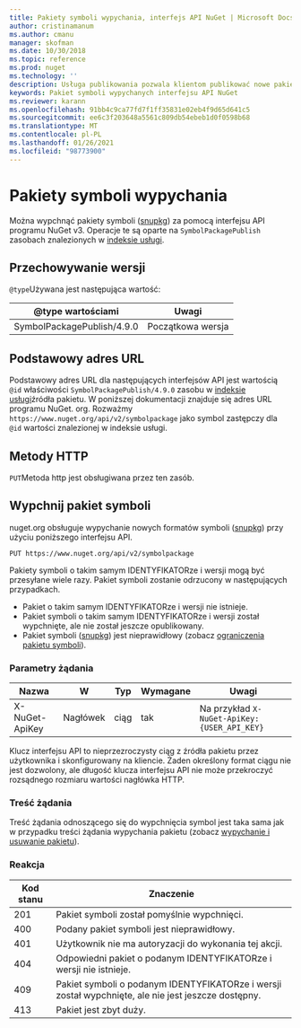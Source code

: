 ```yaml
---
title: Pakiety symboli wypychania, interfejs API NuGet | Microsoft Docs
author: cristinamanum
ms.author: cmanu
manager: skofman
ms.date: 10/30/2018
ms.topic: reference
ms.prod: nuget
ms.technology: ''
description: Usługa publikowania pozwala klientom publikować nowe pakiety symboli.
keywords: Pakiet symboli wypychanych interfejsu API NuGet
ms.reviewer: karann
ms.openlocfilehash: 91bb4c9ca77fd7f1ff35831e02eb4f9d65d641c5
ms.sourcegitcommit: ee6c3f203648a5561c809db54ebeb1d0f0598b68
ms.translationtype: MT
ms.contentlocale: pl-PL
ms.lasthandoff: 01/26/2021
ms.locfileid: "98773900"
---
```

# <a name="push-symbol-packages"></a>Pakiety symboli wypychania

Można wypchnąć pakiety symboli ([snupkg](../create-packages/Symbol-Packages-snupkg.md)) za pomocą interfejsu API programu NuGet v3.
Operacje te są oparte na `SymbolPackagePublish` zasobach znalezionych w [indeksie usługi](service-index.md).

## <a name="versioning"></a>Przechowywanie wersji

`@type`Używana jest następująca wartość:

@type wartościami                 | Uwagi
--------------------        | -----
SymbolPackagePublish/4.9.0  | Początkowa wersja

## <a name="base-url"></a>Podstawowy adres URL

Podstawowy adres URL dla następujących interfejsów API jest wartością `@id` właściwości `SymbolPackagePublish/4.9.0` zasobu w [indeksie usługi](service-index.md)źródła pakietu. W poniższej dokumentacji znajduje się adres URL programu NuGet. org. Rozważmy `https://www.nuget.org/api/v2/symbolpackage` jako symbol zastępczy dla `@id` wartości znalezionej w indeksie usługi.

## <a name="http-methods"></a>Metody HTTP

`PUT`Metoda http jest obsługiwana przez ten zasób. 

## <a name="push-a-symbol-package"></a>Wypchnij pakiet symboli

nuget.org obsługuje wypychanie nowych formatów symboli ([snupkg](../create-packages/Symbol-Packages-snupkg.md)) przy użyciu poniższego interfejsu API. 

```
PUT https://www.nuget.org/api/v2/symbolpackage
```

Pakiety symboli o takim samym IDENTYFIKATORze i wersji mogą być przesyłane wiele razy. Pakiet symboli zostanie odrzucony w następujących przypadkach.
- Pakiet o takim samym IDENTYFIKATORze i wersji nie istnieje.
- Pakiet symboli o takim samym IDENTYFIKATORze i wersji został wypchnięte, ale nie został jeszcze opublikowany.
- Pakiet symboli ([snupkg](../create-packages/Symbol-Packages-snupkg.md)) jest nieprawidłowy (zobacz [ograniczenia pakietu symboli](../create-packages/Symbol-Packages-snupkg.md)).

### <a name="request-parameters"></a>Parametry żądania

Nazwa           | W     | Typ   | Wymagane | Uwagi
-------------- | ------ | ------ | -------- | -----
X-NuGet-ApiKey | Nagłówek | ciąg | tak      | Na przykład `X-NuGet-ApiKey: {USER_API_KEY}`

Klucz interfejsu API to nieprzezroczysty ciąg z źródła pakietu przez użytkownika i skonfigurowany na kliencie. Żaden określony format ciągu nie jest dozwolony, ale długość klucza interfejsu API nie może przekroczyć rozsądnego rozmiaru wartości nagłówka HTTP.

### <a name="request-body"></a>Treść żądania

Treść żądania odnoszącego się do wypchnięcia symbol jest taka sama jak w przypadku treści żądania wypychania pakietu (zobacz [wypychanie i usuwanie pakietu](package-publish-resource.md)). 

### <a name="response"></a>Reakcja

Kod stanu | Znaczenie
----------- | -------
201         | Pakiet symboli został pomyślnie wypchnięci.
400         | Podany pakiet symboli jest nieprawidłowy.
401         | Użytkownik nie ma autoryzacji do wykonania tej akcji.
404         | Odpowiedni pakiet o podanym IDENTYFIKATORze i wersji nie istnieje.
409         | Pakiet symboli o podanym IDENTYFIKATORze i wersji został wypchnięte, ale nie jest jeszcze dostępny.
413         | Pakiet jest zbyt duży.

